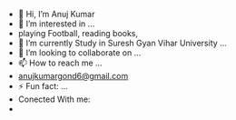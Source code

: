 - 👋 Hi, I’m Anuj Kumar
- 👀 I’m interested in ...
- playing Football, reading books, 
- 🌱 I’m currently Study in Suresh Gyan Vihar University ...
- 💞️ I’m looking to collaborate on ...
- 📫 How to reach me ...
-  anujkumargond6@gmail.com
- ⚡ Fun fact: ...
- Conected With me:
- 

<!---
90161/90161 is a ✨ special ✨ repository because its `README.md` (this file) appears on your GitHub profile.
You can click the Preview link to take a look at your changes.
--->

